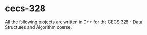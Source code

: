 # cecs-328

All the following projects are written in C++ for the CECS 328 - Data Structures and Algorithm course.
